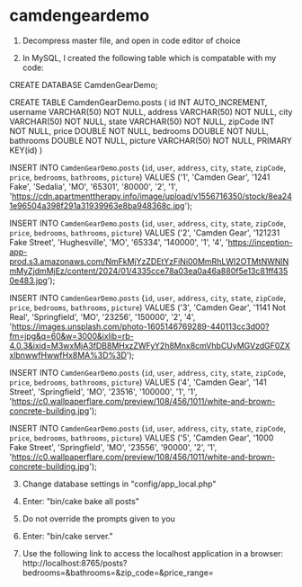 # camdengeardemo

1. Decompress master file, and open in code editor of choice

2. In MySQL, I created the following table which is compatable with my code:
  
CREATE DATABASE CamdenGearDemo;

CREATE TABLE CamdenGearDemo.posts (
    id INT AUTO_INCREMENT,
    username VARCHAR(50) NOT NULL,
    address VARCHAR(50) NOT NULL,
    city VARCHAR(50) NOT NULL,
    state VARCHAR(50) NOT NULL,
    zipCode INT NOT NULL,
    price DOUBLE NOT NULL,
    bedrooms DOUBLE NOT NULL,
    bathrooms DOUBLE NOT NULL,
    picture VARCHAR(50) NOT NULL,
    PRIMARY KEY(id)
)

INSERT INTO `CamdenGearDemo`.`posts` (`id`, `user`, `address`, `city`, `state`, `zipCode`, `price`, `bedrooms`, `bathrooms`, `picture`) VALUES ('1', 'Camden Gear', '1241 Fake', 'Sedalia', 'MO', '65301', '80000', '2', '1', 'https://cdn.apartmenttherapy.info/image/upload/v1556716350/stock/8ea241e96504a398f291a31939963e8ba948368c.jpg');

INSERT INTO `CamdenGearDemo`.`posts` (`id`, `user`, `address`, `city`, `state`, `zipCode`, `price`, `bedrooms`, `bathrooms`, `picture`) VALUES ('2', 'Camden Gear', '121231 Fake Street', 'Hughesville', 'MO', '65334', '140000', '1', '4', 'https://inception-app-prod.s3.amazonaws.com/NmFkMjYzZDEtYzFiNi00MmRhLWI2OTMtNWNlNmMyZjdmMjEz/content/2024/01/4335cce78a03ea0a46a880f5e13c81ff4350e483.jpg');

INSERT INTO `CamdenGearDemo`.`posts` (`id`, `user`, `address`, `city`, `state`, `zipCode`, `price`, `bedrooms`, `bathrooms`, `picture`) VALUES ('3', 'Camden Gear', '1141 Not Real', 'Springfield', 'MO', '23256', '150000', '2', '4', 'https://images.unsplash.com/photo-1605146769289-440113cc3d00?fm=jpg&q=60&w=3000&ixlib=rb-4.0.3&ixid=M3wxMjA3fDB8MHxzZWFyY2h8Mnx8cmVhbCUyMGVzdGF0ZXxlbnwwfHwwfHx8MA%3D%3D');

INSERT INTO `CamdenGearDemo`.`posts` (`id`, `user`, `address`, `city`, `state`, `zipCode`, `price`, `bedrooms`, `bathrooms`, `picture`) VALUES ('4', 'Camden Gear', '141 Street', 'Springfield', 'MO', '23516', '100000', '1', '1', 'https://c0.wallpaperflare.com/preview/108/456/1011/white-and-brown-concrete-building.jpg');

INSERT INTO `CamdenGearDemo`.`posts` (`id`, `user`, `address`, `city`, `state`, `zipCode`, `price`, `bedrooms`, `bathrooms`, `picture`) VALUES ('5', 'Camden Gear', '1000 Fake Street', 'Springfield', 'MO', '23556', '90000', '2', '1', 'https://c0.wallpaperflare.com/preview/108/456/1011/white-and-brown-concrete-building.jpg');


3. Change database settings in "config/app_local.php"
     
4. Enter: "bin/cake bake all posts"

5. Do not override the prompts given to you

6. Enter: "bin/cake server."

7. Use the following link to access the localhost application in a browser: http://localhost:8765/posts?bedrooms=&bathrooms=&zip_code=&price_range=


  
